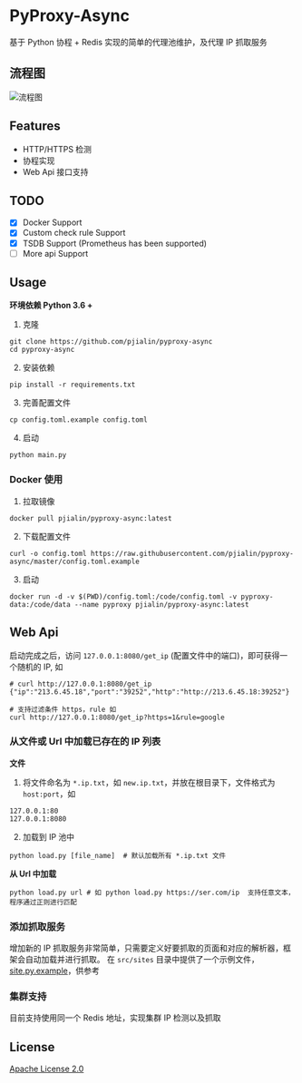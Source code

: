 # PyProxy-Async
基于 Python 协程 + Redis 实现的简单的代理池维护，及代理 IP 抓取服务

## 流程图
![流程图](https://doc.pjialin.com/stuff/B6LkuGaXEMtItuPtT69CFQ.png)

## Features
* HTTP/HTTPS 检测
* 协程实现
* Web Api 接口支持

## TODO
- [x] Docker Support
- [x] Custom check rule Support 
- [x] TSDB Support (Prometheus has been supported)
- [ ] More api Support

## Usage
**环境依赖 Python 3.6 +**
1. 克隆
```
git clone https://github.com/pjialin/pyproxy-async
cd pyproxy-async
```
2. 安装依赖
```
pip install -r requirements.txt 
```

3. 完善配置文件
```
cp config.toml.example config.toml
```

4. 启动
```
python main.py
```
### Docker 使用
1. 拉取镜像
```
docker pull pjialin/pyproxy-async:latest
```

2. 下载配置文件
```
curl -o config.toml https://raw.githubusercontent.com/pjialin/pyproxy-async/master/config.toml.example
```

3. 启动
```
docker run -d -v $(PWD)/config.toml:/code/config.toml -v pyproxy-data:/code/data --name pyproxy pjialin/pyproxy-async:latest
```

## Web Api
启动完成之后，访问 `127.0.0.1:8080/get_ip` (配置文件中的端口)，即可获得一个随机的 IP, 如
```
# curl http://127.0.0.1:8080/get_ip  
{"ip":"213.6.45.18","port":"39252","http":"http://213.6.45.18:39252"}

# 支持过滤条件 https，rule 如
curl http://127.0.0.1:8080/get_ip?https=1&rule=google
```

### 从文件或 Url 中加载已存在的 IP 列表
**文件**
1. 将文件命名为 `*.ip.txt`，如 `new.ip.txt`，并放在根目录下，文件格式为 `host:port`，如 
```
127.0.0.1:80
127.0.0.1:8080
```

2. 加载到 IP 池中
```
python load.py [file_name]  # 默认加载所有 *.ip.txt 文件
```
**从 Url 中加载**
```
python load.py url # 如 python load.py https://ser.com/ip  支持任意文本，程序通过正则进行匹配
```

### 添加抓取服务
增加新的 IP 抓取服务非常简单，只需要定义好要抓取的页面和对应的解析器，框架会自动加载并进行抓取。
在 `src/sites` 目录中提供了一个示例文件，[site.py.example](https://github.com/pjialin/pyproxy-async/blob/master/src/sites/site.py.example)，供参考 

### 集群支持
目前支持使用同一个 Redis 地址，实现集群 IP 检测以及抓取

## License
[Apache License 2.0](https://github.com/pjialin/pyproxy-async/blob/master/LICENSE)
